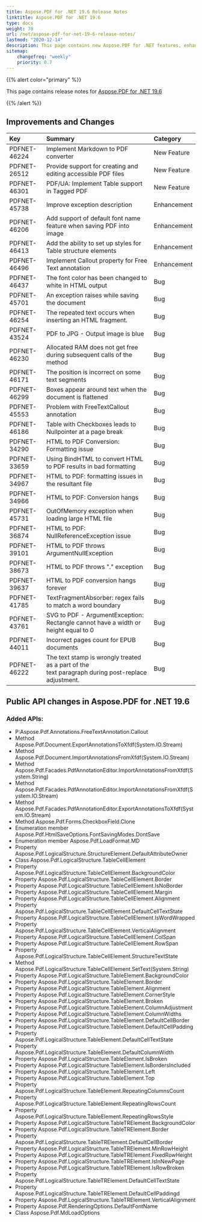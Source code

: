 ```yaml
---
title: Aspose.PDF for .NET 19.6 Release Notes
linktitle: Aspose.PDF for .NET 19.6
type: docs
weight: 70
url: /net/aspose-pdf-for-net-19-6-release-notes/
lastmod: "2020-12-14"
description: This page contains new Aspose.PDF for .NET features, enhancement, and bug fixes in 2019, version 19.6.
sitemap:
    changefreq: "weekly"
    priority: 0.7
---
```


{{% alert color="primary" %}} 

This page contains release notes for [Aspose.PDF for .NET 19.6](https://www.nuget.org/packages/Aspose.Pdf/19.6.0)

{{% /alert %}} 

## Improvements and Changes 

|**Key**|**Summary**|**Category**|
| :- | :- | :- |
|PDFNET-46224|Implement Markdown to PDF converter|New Feature|
|PDFNET-26512|Provide support for creating and editing accessible PDF files|New Feature|
|PDFNET-46301|PDF/UA: Implement Table support in Tagged PDF|New Feature|
|PDFNET-45738|Improve exception description|Enhancement|
|PDFNET-46206|Add support of default font name feature when saving PDF into image|Enhancement|
|PDFNET-46413|Add the ability to set up styles for Table structure elements|Enhancement|
|PDFNET-46496|Implement Callout property for Free Text annotation|Enhancement|
|PDFNET-46437|The font color has been changed to white in HTML output|Bug|
|PDFNET-45701|An exception raises while saving the document|Bug|
|PDFNET-46254|The repeated text occurs when inserting an HTML fragment.|Bug|
|PDFNET-43524|PDF to JPG - Output image is blue|Bug|
|PDFNET-46230|Allocated RAM does not get free during subsequent calls of the method|Bug|
|PDFNET-46171|The position is incorrect on some text segments|Bug|
|PDFNET-46299|Boxes appear around text when the document is flattened|Bug|
|PDFNET-45553|Problem with FreeTextCallout annotation|Bug|
|PDFNET-46186|Table with Checkboxes leads to Nullpointer at a page break|Bug|
|PDFNET-34290|HTML to PDF Conversion: Formatting issue|Bug|
|PDFNET-33659|Using BindHTML to convert HTML to PDF results in bad formatting|Bug|
|PDFNET-34967|HTML to PDF: formatting issues in the resultant file|Bug|
|PDFNET-34966|HTML to PDF: Conversion hangs|Bug|
|PDFNET-45731|OutOfMemory exception when loading large HTML file|Bug|
|PDFNET-36874|HTML to PDF: NullReferenceException issue|Bug|
|PDFNET-39101|HTML to PDF throws ArgumentNullException|Bug|
|PDFNET-38673|HTML to PDF throws "." exception|Bug|
|PDFNET-39637|HTML to PDF conversion hangs forever|Bug|
|PDFNET-41785|TextFragmentAbsorber: regex fails to match a word boundary|Bug|
|PDFNET-43761|SVG to PDF - ArgumentException: Rectangle cannot have a width or height equal to 0|Bug|
|PDFNET-44011|Incorrect pages count for EPUB documents|Bug|
|PDFNET-46222|The text stamp is wrongly treated as a part of the<br/> text paragraph during post-replace adjustment.|Bug|

## Public API changes in Aspose.PDF for .NET 19.6

### Added APIs:

- P:Aspose.Pdf.Annotations.FreeTextAnnotation.Callout
- Method Aspose.Pdf.Document.ExportAnnotationsToXfdf(System.IO.Stream)
- Method Aspose.Pdf.Document.ImportAnnotationsFromXfdf(System.IO.Stream)
- Method Aspose.Pdf.Facades.PdfAnnotationEditor.ImportAnnotationsFromXfdf(System.String)
- Method Aspose.Pdf.Facades.PdfAnnotationEditor.ImportAnnotationsFromXfdf(System.IO.Stream)
- Method Aspose.Pdf.Facades.PdfAnnotationEditor.ExportAnnotationsToXfdf(System.IO.Stream)
- Method Aspose.Pdf.Forms.CheckboxField.Clone
- Enumeration member Aspose.Pdf.HtmlSaveOptions.FontSavingModes.DontSave
- Enumeration member Aspose.Pdf.LoadFormat.MD
- Property Aspose.Pdf.LogicalStructure.StructureElement.DefaultAttributeOwner
- Class Aspose.Pdf.LogicalStructure.TableCellElement
- Property Aspose.Pdf.LogicalStructure.TableCellElement.BackgroundColor
- Property Aspose.Pdf.LogicalStructure.TableCellElement.Border
- Property Aspose.Pdf.LogicalStructure.TableCellElement.IsNoBorder
- Property Aspose.Pdf.LogicalStructure.TableCellElement.Margin
- Property Aspose.Pdf.LogicalStructure.TableCellElement.Alignment
- Property Aspose.Pdf.LogicalStructure.TableCellElement.DefaultCellTextState
- Property Aspose.Pdf.LogicalStructure.TableCellElement.IsWordWrapped
- Property Aspose.Pdf.LogicalStructure.TableCellElement.VerticalAlignment
- Property Aspose.Pdf.LogicalStructure.TableCellElement.ColSpan
- Property Aspose.Pdf.LogicalStructure.TableCellElement.RowSpan
- Property Aspose.Pdf.LogicalStructure.TableCellElement.StructureTextState
- Method Aspose.Pdf.LogicalStructure.TableCellElement.SetText(System.String)
- Property Aspose.Pdf.LogicalStructure.TableElement.BackgroundColor
- Property Aspose.Pdf.LogicalStructure.TableElement.Border
- Property Aspose.Pdf.LogicalStructure.TableElement.Alignment
- Property Aspose.Pdf.LogicalStructure.TableElement.CornerStyle
- Property Aspose.Pdf.LogicalStructure.TableElement.Broken
- Property Aspose.Pdf.LogicalStructure.TableElement.ColumnAdjustment
- Property Aspose.Pdf.LogicalStructure.TableElement.ColumnWidths
- Property Aspose.Pdf.LogicalStructure.TableElement.DefaultCellBorder
- Property Aspose.Pdf.LogicalStructure.TableElement.DefaultCellPadding
- Property Aspose.Pdf.LogicalStructure.TableElement.DefaultCellTextState
- Property Aspose.Pdf.LogicalStructure.TableElement.DefaultColumnWidth
- Property Aspose.Pdf.LogicalStructure.TableElement.IsBroken
- Property Aspose.Pdf.LogicalStructure.TableElement.IsBordersIncluded
- Property Aspose.Pdf.LogicalStructure.TableElement.Left
- Property Aspose.Pdf.LogicalStructure.TableElement.Top
- Property Aspose.Pdf.LogicalStructure.TableElement.RepeatingColumnsCount
- Property Aspose.Pdf.LogicalStructure.TableElement.RepeatingRowsCount
- Property Aspose.Pdf.LogicalStructure.TableElement.RepeatingRowsStyle
- Property Aspose.Pdf.LogicalStructure.TableTRElement.BackgroundColor
- Property Aspose.Pdf.LogicalStructure.TableTRElement.Border
- Property Aspose.Pdf.LogicalStructure.TableTRElement.DefaultCellBorder
- Property Aspose.Pdf.LogicalStructure.TableTRElement.MinRowHeight
- Property Aspose.Pdf.LogicalStructure.TableTRElement.FixedRowHeight
- Property Aspose.Pdf.LogicalStructure.TableTRElement.IsInNewPage
- Property Aspose.Pdf.LogicalStructure.TableTRElement.IsRowBroken
- Property Aspose.Pdf.LogicalStructure.TableTRElement.DefaultCellTextState
- Property Aspose.Pdf.LogicalStructure.TableTRElement.DefaultCellPaddingd
- Property Aspose.Pdf.LogicalStructure.TableTRElement.VerticalAlignment
- Property Aspose.Pdf.RenderingOptions.DefaultFontName
- Class Aspose.Pdf.MdLoadOptions
